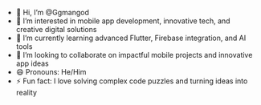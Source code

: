 * 👋 Hi, I’m @Ggmangod
* 👀 I’m interested in mobile app development, innovative tech, and creative digital solutions
* 🌱 I’m currently learning advanced Flutter, Firebase integration, and AI tools
* 💞️ I’m looking to collaborate on impactful mobile projects and innovative app ideas
* 😄 Pronouns: He/Him
* ⚡ Fun fact: I love solving complex code puzzles and turning ideas into reality
